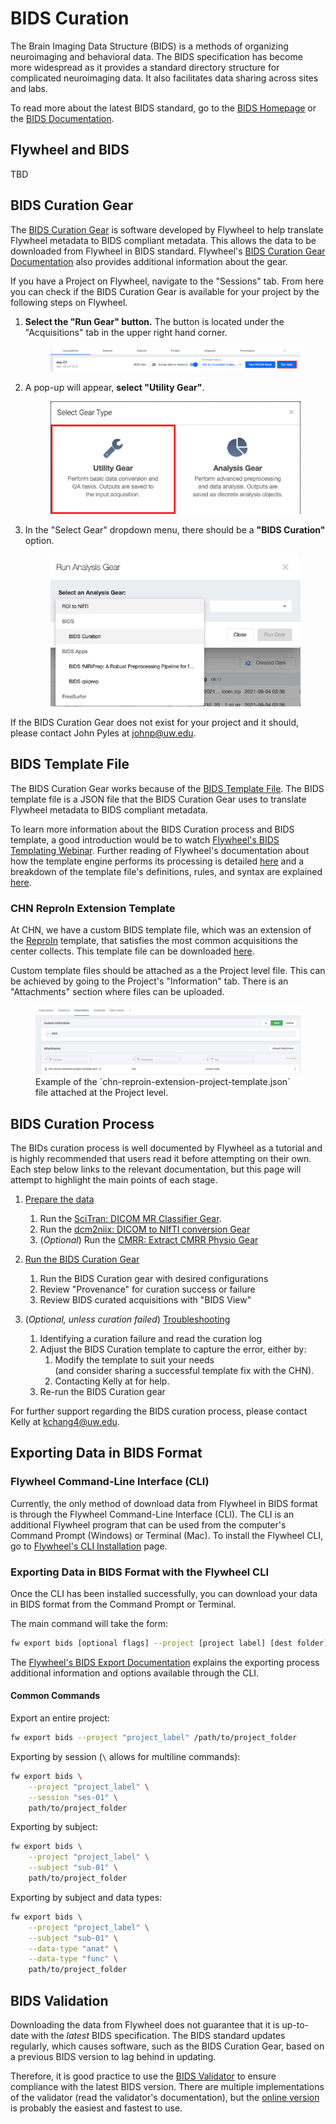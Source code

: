 # BIDS Curation

The Brain Imaging Data Structure (BIDS) is a methods of organizing neuroimaging and behavioral data. The BIDS specification has become more widespread as it provides a standard directory structure for complicated neuroimaging data. It also facilitates data sharing across sites and labs.

To read more about the latest BIDS standard, go to the [BIDS Homepage](https://bids.neuroimaging.io/index.html) or the [BIDS Documentation](https://bids-specification.readthedocs.io/en/stable/).

## Flywheel and BIDS

TBD

## BIDS Curation Gear

The [BIDS Curation Gear](https://gitlab.com/flywheel-io/flywheel-apps/curate-bids) is software developed by Flywheel to help translate Flywheel metadata to BIDS compliant metadata. This allows the data to be downloaded from Flywheel in BIDS standard. Flywheel's [BIDS Curation Gear Documentation](https://docs.flywheel.io/hc/en-us/articles/1500006525322-BIDS-Curation-Gear) also provides additional information about the gear.

If you have a Project on Flywheel, navigate to the "Sessions" tab. From here you can check if the BIDS Curation Gear is available for your project by the following steps on Flywheel.

1. **Select the "Run Gear" button.** The button is located under the "Acquisitions" tab in the upper right hand corner.

    <figure class="double-border">
        <img src="../../img/bids-curation-run-gear.jpg" alt="BIDS Curation Run Gear button">
    </figure>

2. A pop-up will appear, **select "Utility Gear"**.

    <figure class="double-border">
        <img src="../../img/bids-curation-utility-gear.jpg" alt="BIDS Curation Utility Gear button">
    </figure>

3. In the "Select Gear" dropdown menu, there should be a **"BIDS Curation"** option.

    <figure class="double-border">
        <img src="../../img/bids-curation-select-gear.jpg" alt="BIDS Curation Gear in the dropdown menu">
    </figure>

If the BIDS Curation Gear does not exist for your project and it should, please contact John Pyles at <johnp@uw.edu>.

## BIDS Template File

The BIDS Curation Gear works because of the [BIDS Template File](https://docs.flywheel.io/hc/en-us/articles/1500006476961-The-BIDS-template-file). The BIDS template file is a JSON file that the BIDS Curation Gear uses to translate Flywheel metadata to BIDS compliant metadata.

To learn more information about the BIDS Curation process and BIDS template, a good introduction would be to watch [Flywheel's BIDS Templating Webinar](https://docs.flywheel.io/hc/en-us/articles/360053720853-Webinar-BIDS-Templating). Further reading of Flywheel's documentation about how the template engine performs its processing is detailed [here](https://docs.flywheel.io/hc/en-us/articles/1500006476941-How-the-BIDS-template-engine-processes-data) and a breakdown of the template file's definitions, rules, and syntax are explained [here](https://docs.flywheel.io/hc/en-us/articles/1500006476961-The-BIDS-template-file).

### CHN ReproIn Extension Template

At CHN, we have a custom BIDS template file, which was an extension of the [ReproIn](https://github.com/repronim/reproin) template, that satisfies the most common acquisitions the center collects. This template file can be downloaded <a href="../../files/chn-reproin-extension-project-template.json" download>here</a>.

Custom template files should be attached as a the Project level file. This can be achieved by going to the Project's "Information" tab. There is an "Attachments" section where files can be uploaded.

<figure class="double-border">
    <img src="../../img/bids-curation-project-file.jpg" alt="BIDS template file attached as a Project level file">
    <figcaption class="margin-1em">
    Example of the `chn-reproin-extension-project-template.json` file attached at the Project level.
    </figcaption>
</figure>

## BIDS Curation Process

The BIDs curation process is well documented by Flywheel as a tutorial and is highly recommended that users read it before attempting on their own. Each step below links to the relevant documentation, but this page will attempt to highlight the main points of each stage.

1. [Prepare the data](https://docs.flywheel.io/hc/en-us/articles/1500006508722-BIDS-curation-tutorial-part-1-preparing-data)
    1. Run the [SciTran: DICOM MR Classifier Gear](https://github.com/scitran-apps/dicom-mr-classifier).
    2. Run the [dcm2niix: DICOM to NIfTI conversion Gear](https://github.com/flywheel-apps/dcm2niix)
    3. (*Optional*) Run the [CMRR: Extract CMRR Physio Gear](https://github.com/flywheel-apps/extract-cmrr-physio)

2. [Run the BIDS Curation Gear](https://docs.flywheel.io/hc/en-us/articles/1500012005281-BIDS-curation-tutorial-part-2-running-the-BIDS-Curation-gear)
    1. Run the BIDS Curation gear with desired configurations
    2. Review "Provenance" for curation success or failure
    3. Review BIDS curated acquisitions with "BIDS View"

3. (*Optional, unless curation failed*) [Troubleshooting](https://docs.flywheel.io/hc/en-us/articles/4402385363859-BIDS-curation-tutorial-part-3-troubleshooting-and-debugging)
    1. Identifying a curation failure and read the curation log
    2. Adjust the BIDS Curation template to capture the error, either by:
        1. Modify the template to suit your needs <br>
        (and consider sharing a successful template fix with the CHN).
        2. Contacting Kelly at for help.
    3. Re-run the BIDS Curation gear

For further support regarding the BIDS curation process, please contact Kelly at <kchang4@uw.edu>.

## Exporting Data in BIDS Format

### Flywheel Command-Line Interface (CLI)

Currently, the only method of download data from Flywheel in BIDS format is through the Flywheel Command-Line Interface (CLI). The CLI is an additional Flywheel program that can be used from the computer's Command Prompt (Windows) or Terminal (Mac). To install the Flywheel CLI, go to [Flywheel's CLI Installation](https://docs.flywheel.io/hc/en-us/articles/360008162214) page.

### Exporting Data in BIDS Format with the Flywheel CLI

Once the CLI has been installed successfully, you can download your data in BIDS format from the Command Prompt or Terminal.

The main command will take the form:

```bash
fw export bids [optional flags] --project [project label] [dest folder]
```

The [Flywheel's BIDS Export Documentation](https://docs.flywheel.io/hc/en-us/articles/1500006477001) explains the exporting process additional information and options available through the CLI.

#### Common Commands

Export an entire project:

```bash
fw export bids --project "project_label" /path/to/project_folder
```

Exporting by session (`\` allows for multiline commands):

```bash
fw export bids \
    --project "project_label" \
    --session "ses-01" \
    path/to/project_folder
```

Exporting by subject:

```bash
fw export bids \
    --project "project_label" \
    --subject "sub-01" \
    path/to/project_folder
```

Exporting by subject and data types:

```bash
fw export bids \
    --project "project_label" \
    --subject "sub-01" \
    --data-type "anat" \
    --data-type "func" \
    path/to/project_folder
```

## BIDS Validation

Downloading the data from Flywheel does not guarantee that it is up-to-date with the *latest* BIDS specification. The BIDS standard updates regularly, which causes software, such as the BIDS Curation Gear, based on a previous BIDS version to lag behind in updating.

Therefore, it is good practice to use the [BIDS Validator](https://github.com/bids-standard/bids-validator) to ensure compliance with the latest BIDS version. There are multiple implementations of the validator (read the validator's documentation), but the [online version](https://bids-standard.github.io/bids-validator/) is probably the easiest and fastest to use.